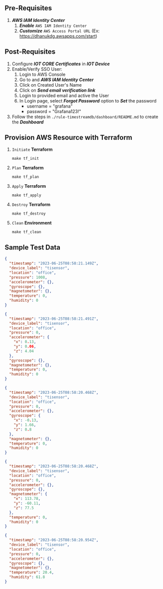 ## Pre-Requisites
1. ***AWS IAM Identity Center***
   1. ***Enable*** `AWS IAM Identity Center`
   2. ***Customize*** `AWS Access Portal URL` (Ex: https://dhanukdg.awsapps.com/start)


## Post-Requisites
1. Configure ***IOT CORE Certificates*** in ***IOT Device*** 
2. Enable/Verify SSO User: 
   1. Login to AWS Console 
   2. Go to and ***AWS IAM Identity Center***
   3. Click on Created User's Name
   4. Click on ***Send email verification link***
   5. Login to provided email and active the User
   6. In Login page, select ***Forgot Password*** option to ***Set*** the password
      - username = "grafana"
      - password = "Grafana123!"
3. Follow the steps in `./rule-timestreamdb/dashboard/README.md` to create the ***Dashboard***



## Provision AWS Resource with Terraform

1. `Initiate` **Terraform**
   ```shell
   make tf_init
   ```

2. `Plan` **Terraform**
   ```shell
   make tf_plan
   ```

3. `Apply` **Terraform**
   ```shell
   make tf_apply
   ```

4. `Destroy` **Terraform**
   ```shell
   make tf_destroy
   ```

5. `Clean` **Environment**
   ```shell
   make tf_clean
   ```

## Sample Test Data

```json
{
  "timestamp": "2023-06-25T08:58:21.149Z",
  "device_label": "tisensor",
  "location": "office",
  "pressure": 1008,
  "accelerometer": {},
  "gyroscope": {},
  "magnetometer": {},
  "temperature": 0,
  "humidity": 0
}
```

```json
{
  "timestamp": "2023-06-25T08:58:21.491Z",
  "device_label": "tisensor",
  "location": "office",
  "pressure": 0,
  "accelerometer": {
    "x": 0.13,
    "y": 0.06,
    "z": 4.04
  },
  "gyroscope": {},
  "magnetometer": {},
  "temperature": 0,
  "humidity": 0
}
```


```json
{
  "timestamp": "2023-06-25T08:58:20.468Z",
  "device_label": "tisensor",
  "location": "office",
  "pressure": 0,
  "accelerometer": {},
  "gyroscope": {
    "x": -0.13,
    "y": 1.66,
    "z": 0.8
  },
  "magnetometer": {},
  "temperature": 0,
  "humidity": 0
}
```


```json
{
  "timestamp": "2023-06-25T08:58:20.468Z",
  "device_label": "tisensor",
  "location": "office",
  "pressure": 0,
  "accelerometer": {},
  "gyroscope": {},
  "magnetometer": {
    "x": 113.78,
    "y": -60.11,
    "z": 77.5
  },
  "temperature": 0,
  "humidity": 0
}
```


```json
{
  "timestamp": "2023-06-25T08:58:20.954Z",
  "device_label": "tisensor",
  "location": "office",
  "pressure": 0,
  "accelerometer": {},
  "gyroscope": {},
  "magnetometer": {},
  "temperature": 20.4,
  "humidity": 61.8
}
```
